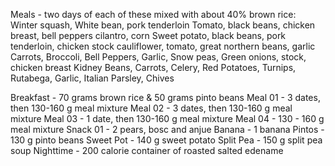 Meals - two days of each of these mixed with about 40% brown rice:  
    Winter squash, White bean, pork tenderloin
    Tomato, black beans, chicken breast, bell peppers cilantro, corn
    Sweet potato, black beans, pork tenderloin, chicken stock
    cauliflower, tomato, great northern beans, garlic
    Carrots, Broccoli, Bell Peppers, Garlic, Snow peas, Green onions, stock, chicken breast
    Kidney Beans, Carrots, Celery, Red Potatoes, Turnips, Rutabega, Garlic, Italian Parsley, Chives


Breakfast   - 70 grams brown rice & 50 grams pinto beans
Meal 01     - 3 dates, then 130-160 g meal mixture
Meal 02     - 3 dates, then 130-160 g meal mixture
Meal 03     - 1 date, then 130-160 g meal mixture
Meal 04     - 130 - 160 g meal mixture
Snack 01    - 2 pears, bosc and anjue
Banana      - 1 banana
Pintos      - 130 g pinto beans
Sweet Pot   - 140 g sweet potato
Split Pea   - 150 g split pea soup
Nighttime   - 200 calorie container of roasted salted edename 